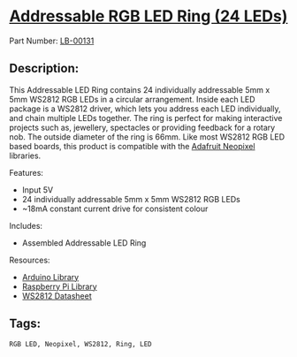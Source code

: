 # [Addressable RGB LED Ring (24 LEDs)](https://littlebirdelectronics.com.au/products/addressable-rgb-led-ring-24-leds)
Part Number: [LB-00131](https://littlebirdelectronics.com.au/products/addressable-rgb-led-ring-24-leds)

## Description:

This Addressable LED Ring contains 24 individually addressable 5mm x 5mm WS2812 RGB LEDs in a circular arrangement.
Inside each LED package is a WS2812 driver, which lets you address each LED individually, and chain multiple LEDs together.
The ring is perfect for making interactive projects such as, jewellery, spectacles or providing feedback for a rotary nob.
The outside diameter of the ring is 66mm. Like most WS2812 RGB LED based boards, this product is compatible with the [Adafruit Neopixel](https://littlebirdelectronics.com.au/collections/neopixels) libraries. 


Features: 

- Input 5V
- 24 individually addressable 5mm x 5mm WS2812 RGB LEDs
- ~18mA constant current drive for consistent colour

Includes: 

- Assembled Addressable LED Ring

Resources:

 - [Arduino Library](https://github.com/adafruit/Adafruit_NeoPixel)
 - [Raspberry Pi Library](https://github.com/jgarff/rpi_ws281x)
 - [WS2812 Datasheet](https://github.com/littlebirdelectronics/LB-00130/blob/master/datasheets/WS2812.pdf)


## Tags:

``RGB LED, Neopixel, WS2812, Ring, LED``
